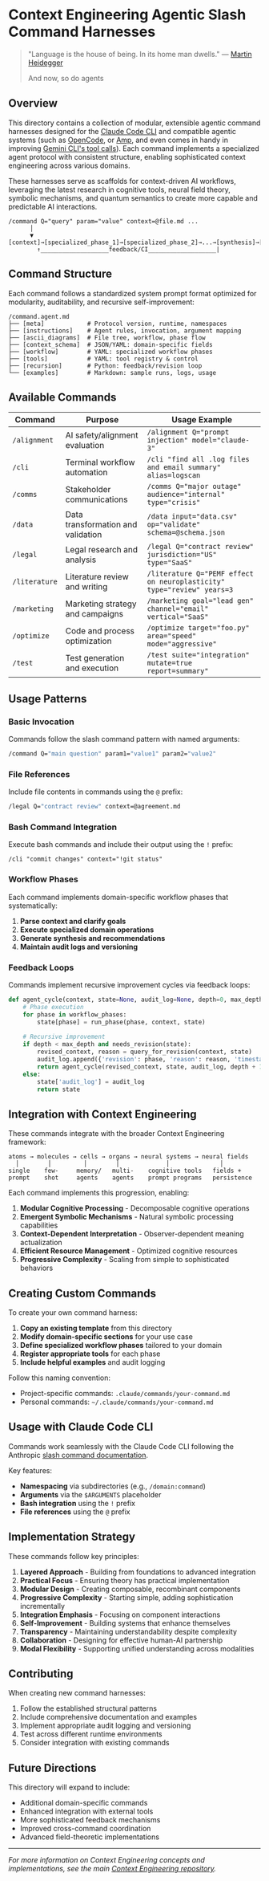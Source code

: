 # Context Engineering Agentic Slash Command Harnesses

> "Language is the house of being. In its home man dwells." — [Martin Heidegger](https://www.goodreads.com/quotes/10151861-language-is-the-house-of-being-in-its-home-man)
>
> And now, so do agents

## Overview

This directory contains a collection of modular, extensible agentic command harnesses designed for the [Claude Code CLI](https://www.anthropic.com/claude-code) and compatible agentic systems (such as [OpenCode](https://opencode.ai/), or [Amp](https://sourcegraph.com/amp), and even comes in handy in improving [Gemini CLI's tool calls](https://github.com/google-gemini/gemini-cli)). Each command implements a specialized agent protocol with consistent structure, enabling sophisticated context engineering across various domains.

These harnesses serve as scaffolds for context-driven AI workflows, leveraging the latest research in cognitive tools, neural field theory, symbolic mechanisms, and quantum semantics to create more capable and predictable AI interactions.

```
/command Q="query" param="value" context=@file.md ...
      │
      ▼
[context]→[specialized_phase_1]→[specialized_phase_2]→...→[synthesis]→[audit/log]
        ↑___________________feedback/CI___________________|
```

## Command Structure

Each command follows a standardized system prompt format optimized for modularity, auditability, and recursive self-improvement:

```
/command.agent.md
├── [meta]            # Protocol version, runtime, namespaces
├── [instructions]    # Agent rules, invocation, argument mapping
├── [ascii_diagrams]  # File tree, workflow, phase flow
├── [context_schema]  # JSON/YAML: domain-specific fields
├── [workflow]        # YAML: specialized workflow phases
├── [tools]           # YAML: tool registry & control
├── [recursion]       # Python: feedback/revision loop
└── [examples]        # Markdown: sample runs, logs, usage
```

## Available Commands

| Command | Purpose | Usage Example |
|---------|---------|---------------|
| `/alignment` | AI safety/alignment evaluation | `/alignment Q="prompt injection" model="claude-3"` |
| `/cli` | Terminal workflow automation | `/cli "find all .log files and email summary" alias=logscan` |
| `/comms` | Stakeholder communications | `/comms Q="major outage" audience="internal" type="crisis"` |
| `/data` | Data transformation and validation | `/data input="data.csv" op="validate" schema=@schema.json` |
| `/legal` | Legal research and analysis | `/legal Q="contract review" jurisdiction="US" type="SaaS"` |
| `/literature` | Literature review and writing | `/literature Q="PEMF effect on neuroplasticity" type="review" years=3` |
| `/marketing` | Marketing strategy and campaigns | `/marketing goal="lead gen" channel="email" vertical="SaaS"` |
| `/optimize` | Code and process optimization | `/optimize target="foo.py" area="speed" mode="aggressive"` |
| `/test` | Test generation and execution | `/test suite="integration" mutate=true report=summary"` |

## Usage Patterns

### Basic Invocation

Commands follow the slash command pattern with named arguments:

```bash
/command Q="main question" param1="value1" param2="value2"
```

### File References

Include file contents in commands using the `@` prefix:

```bash
/legal Q="contract review" context=@agreement.md
```

### Bash Command Integration

Execute bash commands and include their output using the `!` prefix:

```
/cli "commit changes" context="!git status"
```

### Workflow Phases

Each command implements domain-specific workflow phases that systematically:

1. **Parse context and clarify goals**
2. **Execute specialized domain operations**
3. **Generate synthesis and recommendations**
4. **Maintain audit logs and versioning**

### Feedback Loops

Commands implement recursive improvement cycles via feedback loops:

```python
def agent_cycle(context, state=None, audit_log=None, depth=0, max_depth=4):
    # Phase execution
    for phase in workflow_phases:
        state[phase] = run_phase(phase, context, state)
    
    # Recursive improvement
    if depth < max_depth and needs_revision(state):
        revised_context, reason = query_for_revision(context, state)
        audit_log.append({'revision': phase, 'reason': reason, 'timestamp': get_time()})
        return agent_cycle(revised_context, state, audit_log, depth + 1, max_depth)
    else:
        state['audit_log'] = audit_log
        return state
```

## Integration with Context Engineering

These commands integrate with the broader Context Engineering framework:

```
atoms → molecules → cells → organs → neural systems → neural fields
  │        │         │        │             │              │
single    few-     memory/   multi-    cognitive tools   fields +
prompt    shot     agents    agents    prompt programs   persistence
```

Each command implements this progression, enabling:

1. **Modular Cognitive Processing** - Decomposable cognitive operations
2. **Emergent Symbolic Mechanisms** - Natural symbolic processing capabilities
3. **Context-Dependent Interpretation** - Observer-dependent meaning actualization
4. **Efficient Resource Management** - Optimized cognitive resources
5. **Progressive Complexity** - Scaling from simple to sophisticated behaviors

## Creating Custom Commands

To create your own command harness:

1. **Copy an existing template** from this directory
2. **Modify domain-specific sections** for your use case
3. **Define specialized workflow phases** tailored to your domain
4. **Register appropriate tools** for each phase
5. **Include helpful examples** and audit logging

Follow this naming convention:
- Project-specific commands: `.claude/commands/your-command.md`
- Personal commands: `~/.claude/commands/your-command.md`

## Usage with Claude Code CLI

Commands work seamlessly with the Claude Code CLI following the Anthropic [slash command documentation](https://docs.anthropic.com/en/docs/claude-code/slash-commands).

Key features:
- **Namespacing** via subdirectories (e.g., `/domain:command`)
- **Arguments** via the `$ARGUMENTS` placeholder
- **Bash integration** using the `!` prefix
- **File references** using the `@` prefix

## Implementation Strategy

These commands follow key principles:

1. **Layered Approach** - Building from foundations to advanced integration
2. **Practical Focus** - Ensuring theory has practical implementation
3. **Modular Design** - Creating composable, recombinant components
4. **Progressive Complexity** - Starting simple, adding sophistication incrementally
5. **Integration Emphasis** - Focusing on component interactions
6. **Self-Improvement** - Building systems that enhance themselves
7. **Transparency** - Maintaining understandability despite complexity
8. **Collaboration** - Designing for effective human-AI partnership
9. **Modal Flexibility** - Supporting unified understanding across modalities

## Contributing

When creating new command harnesses:

1. Follow the established structural patterns
2. Include comprehensive documentation and examples
3. Implement appropriate audit logging and versioning
4. Test across different runtime environments
5. Consider integration with existing commands

## Future Directions

This directory will expand to include:
- Additional domain-specific commands
- Enhanced integration with external tools
- More sophisticated feedback mechanisms
- Improved cross-command coordination
- Advanced field-theoretic implementations

---

*For more information on Context Engineering concepts and implementations, see the main [Context Engineering repository](https://github.com/davidkimai/Context-Engineering).*
